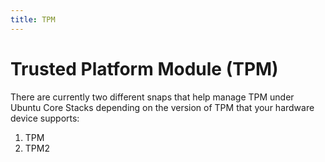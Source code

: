 ```yaml
---
title: TPM
---
```


# Trusted Platform Module (TPM)

There are currently two different snaps that help manage TPM under Ubuntu Core Stacks
depending on the version of TPM that your hardware device supports:

1. TPM
2. TPM2
